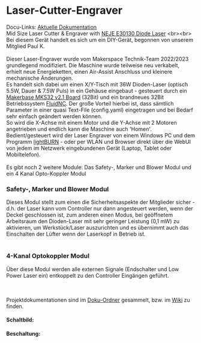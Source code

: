 # Laser-Cutter-Engraver
Docu-Links:
[Aktuelle Dokumentation](https://github.com/makerspacewi/Laser-Cutter-Engraver/tree/master/doc/Laserengraver.pdf)<br>
Mid Size Laser Cutter &amp; Engraver with [NEJE E30130 Diode Laser]([https://nejetool.com/module_20w.html](https://nejetool.com/index.php/2022/12/21/neje-e30130-laser-module-description-details/))
<br><br>
Bei diesem Gerät handelt es sich um ein DIY-Gerät, begonnen von unserem Mitglied Paul K.
<br><br>
Dieser Laser-Engraver wurde vom Makerspace Technik-Team 2022/2023 grundlegend modifiziert.
Die Maschine wurde teilweise neu verkabelt, erhielt neue Energieketten, einen Air-Assist Anschluss und kleinere mechanische Änderungen.  
Es handelt sich dabei um einen X/Y-Tisch mit 36W Dioden-Laser (optisch 5.5W, Dauer & 7.5W Puls) in ein Gehäuse eingebaut - gesteuert durch ein [Makerbase MKS32 v2.1 Board](https://github.com/makerbase-mks/MKS-DLC32) (32Bit) und ein brandneues 32Bit Betriebssystem [FluidNC](https://github.com/bdring/FluidNC). Der große Vorteil hierbei ist, dass sämtlich Parameter in einer quasi Text-File (config.yaml) eingetragen und bei Bedarf sehr einfach geändert werden können.<br>
So wird die X-Achse mit einem Motor und die Y-Achse mit 2 Motoren angetrieben und endlich kann die Maschine auch 'Homen'.
<br>
Bedient/gesteuert wird der Laser Engraver von einem Windows PC und dem Programm [lightBURN](https://lightburnsoftware.com/) - oder per WLAN und Browser direkt über die WebUI von jedem im Netzwerk eingebundenen Gerät (Laptop, Tablet oder Mobiltelefon).
<br><br>
Es gibt noch 2 weitere Module: Das Safety-, Marker und Blower Modul und ein 4 Kanal Opto-Koppler Modul

### Safety-, Marker und Blower Modul
Dieses Modul stellt zum einen die Sicherheitsaspekte der Mitglieder sicher - d.h. der Laser kann vom Controller nur dann angesteuert werden, wenn der Deckel geschlossen ist, zum anderen einen Modus, bei geöffnetem Arbeitsraum den Dioden-Laser mit sehr geringer Leistung (0,1 mW) zu aktivieren, um Werkstück/Laser auszurichten und es übernimmt auch das Einschalten der Lüfter wenn der Laserkopf in Betrieb ist.
<br><br>
### 4-Kanal Optokoppler Modul
Über diese Modul werden alle externen Signale (Endschalter und Low Power Laser ein) entkoppelt zu den Controller Eingängen geführt.

<br><br>
Projektdokumentationen sind im [Doku-Ordner](https://github.com/makerspacewi/Laser-Cutter-Engraver/tree/master/doc) gesammelt, bzw. im [Wiki](https://github.com/makerspace-wi/Laser-Cutter-Engraver/wiki) zu finden.
#### Schaltbild:


#### Beschaltung:

